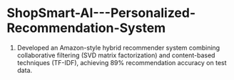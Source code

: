 # ShopSmart-AI---Personalized-Recommendation-System
1. Developed an Amazon-style hybrid recommender system combining collaborative filtering (SVD matrix factorization) and content-based techniques (TF-IDF), achieving 89% recommendation accuracy on test data.
